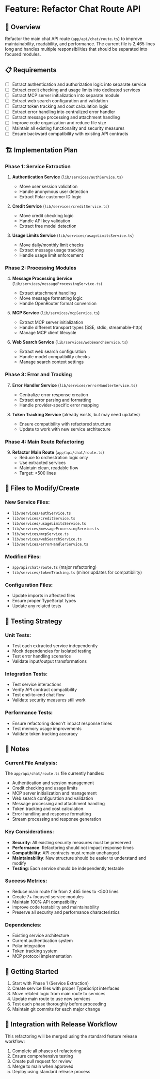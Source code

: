 # Feature: Refactor Chat Route API

## 🎯 Overview
Refactor the main chat API route (`app/api/chat/route.ts`) to improve maintainability, readability, and performance. The current file is 2,465 lines long and handles multiple responsibilities that should be separated into focused modules.

## 📋 Requirements
- [ ] Extract authentication and authorization logic into separate service
- [ ] Extract credit checking and usage limits into dedicated services
- [ ] Extract MCP server initialization into separate module
- [ ] Extract web search configuration and validation
- [ ] Extract token tracking and cost calculation logic
- [ ] Extract error handling into centralized error handler
- [ ] Extract message processing and attachment handling
- [ ] Improve code organization and reduce file size
- [ ] Maintain all existing functionality and security measures
- [ ] Ensure backward compatibility with existing API contracts

## 🏗️ Implementation Plan

### Phase 1: Service Extraction
1. **Authentication Service** (`lib/services/authService.ts`)
   - Move user session validation
   - Handle anonymous user detection
   - Extract Polar customer ID logic

2. **Credit Service** (`lib/services/creditService.ts`)
   - Move credit checking logic
   - Handle API key validation
   - Extract free model detection

3. **Usage Limits Service** (`lib/services/usageLimitsService.ts`)
   - Move daily/monthly limit checks
   - Extract message usage tracking
   - Handle usage limit enforcement

### Phase 2: Processing Modules
4. **Message Processing Service** (`lib/services/messageProcessingService.ts`)
   - Extract attachment handling
   - Move message formatting logic
   - Handle OpenRouter format conversion

5. **MCP Service** (`lib/services/mcpService.ts`)
   - Extract MCP server initialization
   - Handle different transport types (SSE, stdio, streamable-http)
   - Manage MCP client lifecycle

6. **Web Search Service** (`lib/services/webSearchService.ts`)
   - Extract web search configuration
   - Handle model compatibility checks
   - Manage search context settings

### Phase 3: Error and Tracking
7. **Error Handler Service** (`lib/services/errorHandlerService.ts`)
   - Centralize error response creation
   - Extract error parsing and formatting
   - Handle provider-specific error mapping

8. **Token Tracking Service** (already exists, but may need updates)
   - Ensure compatibility with refactored structure
   - Update to work with new service architecture

### Phase 4: Main Route Refactoring
9. **Refactor Main Route** (`app/api/chat/route.ts`)
   - Reduce to orchestration logic only
   - Use extracted services
   - Maintain clean, readable flow
   - Target: <500 lines

## 📁 Files to Modify/Create

### New Service Files:
- `lib/services/authService.ts`
- `lib/services/creditService.ts`
- `lib/services/usageLimitsService.ts`
- `lib/services/messageProcessingService.ts`
- `lib/services/mcpService.ts`
- `lib/services/webSearchService.ts`
- `lib/services/errorHandlerService.ts`

### Modified Files:
- `app/api/chat/route.ts` (major refactoring)
- `lib/services/tokenTracking.ts` (minor updates for compatibility)

### Configuration Files:
- Update imports in affected files
- Ensure proper TypeScript types
- Update any related tests

## 🧪 Testing Strategy

### Unit Tests:
- Test each extracted service independently
- Mock dependencies for isolated testing
- Test error handling scenarios
- Validate input/output transformations

### Integration Tests:
- Test service interactions
- Verify API contract compatibility
- Test end-to-end chat flow
- Validate security measures still work

### Performance Tests:
- Ensure refactoring doesn't impact response times
- Test memory usage improvements
- Validate token tracking accuracy

## 📝 Notes

### Current File Analysis:
The `app/api/chat/route.ts` file currently handles:
- Authentication and session management
- Credit checking and usage limits
- MCP server initialization and management
- Web search configuration and validation
- Message processing and attachment handling
- Token tracking and cost calculation
- Error handling and response formatting
- Stream processing and response generation

### Key Considerations:
- **Security**: All existing security measures must be preserved
- **Performance**: Refactoring should not impact response times
- **Compatibility**: API contracts must remain unchanged
- **Maintainability**: New structure should be easier to understand and modify
- **Testing**: Each service should be independently testable

### Success Metrics:
- Reduce main route file from 2,465 lines to <500 lines
- Create 7+ focused service modules
- Maintain 100% API compatibility
- Improve code testability and maintainability
- Preserve all security and performance characteristics

### Dependencies:
- Existing service architecture
- Current authentication system
- Polar integration
- Token tracking system
- MCP protocol implementation

## 🚀 Getting Started

1. Start with Phase 1 (Service Extraction)
2. Create service files with proper TypeScript interfaces
3. Move related logic from main route to services
4. Update main route to use new services
5. Test each phase thoroughly before proceeding
6. Maintain git commits for each major change

## 🔄 Integration with Release Workflow

This refactoring will be merged using the standard feature release workflow:
1. Complete all phases of refactoring
2. Ensure comprehensive testing
3. Create pull request for review
4. Merge to main when approved
5. Deploy using standard release process
